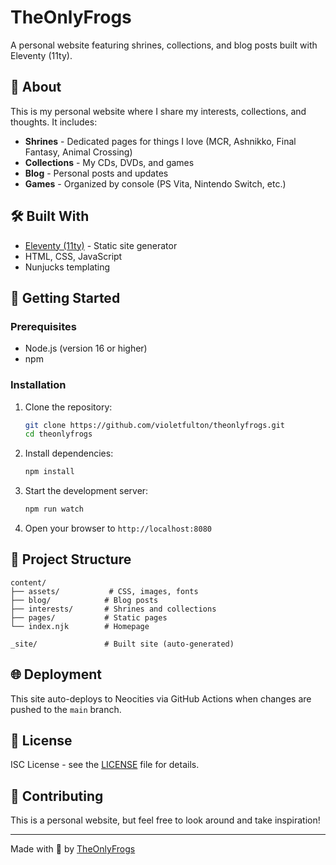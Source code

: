 # TheOnlyFrogs

A personal website featuring shrines, collections, and blog posts built with Eleventy (11ty).

## 🐸 About

This is my personal website where I share my interests, collections, and thoughts. It includes:

- **Shrines** - Dedicated pages for things I love (MCR, Ashnikko, Final Fantasy, Animal Crossing)
- **Collections** - My CDs, DVDs, and games
- **Blog** - Personal posts and updates
- **Games** - Organized by console (PS Vita, Nintendo Switch, etc.)

## 🛠️ Built With

- [Eleventy (11ty)](https://www.11ty.dev/) - Static site generator
- HTML, CSS, JavaScript
- Nunjucks templating

## 🚀 Getting Started

### Prerequisites

- Node.js (version 16 or higher)
- npm

### Installation

1. Clone the repository:
   ```bash
   git clone https://github.com/violetfulton/theonlyfrogs.git
   cd theonlyfrogs
   ```

2. Install dependencies:
   ```bash
   npm install
   ```

3. Start the development server:
   ```bash
   npm run watch
   ```

4. Open your browser to `http://localhost:8080`

## 📁 Project Structure

```
content/
├── assets/           # CSS, images, fonts
├── blog/            # Blog posts
├── interests/       # Shrines and collections
├── pages/           # Static pages
└── index.njk        # Homepage

_site/               # Built site (auto-generated)
```

## 🌐 Deployment

This site auto-deploys to Neocities via GitHub Actions when changes are pushed to the `main` branch.

## 📝 License

ISC License - see the [LICENSE](LICENSE) file for details.

## 🤝 Contributing

This is a personal website, but feel free to look around and take inspiration!

---

Made with 💚 by [TheOnlyFrogs](https://theonlyfrogs.neocities.org)
